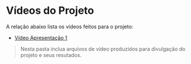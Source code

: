 # Vídeos do Projeto
A relação abaixo lista os vídeos feitos para o projeto:
 - [Vídeo Apresentação 1](https://youtu.be/BB_2j4Jvfio)

> Nesta pasta inclua arquivos de vídeo produzidos para divulgação do 
> projeto e seus resutados.

